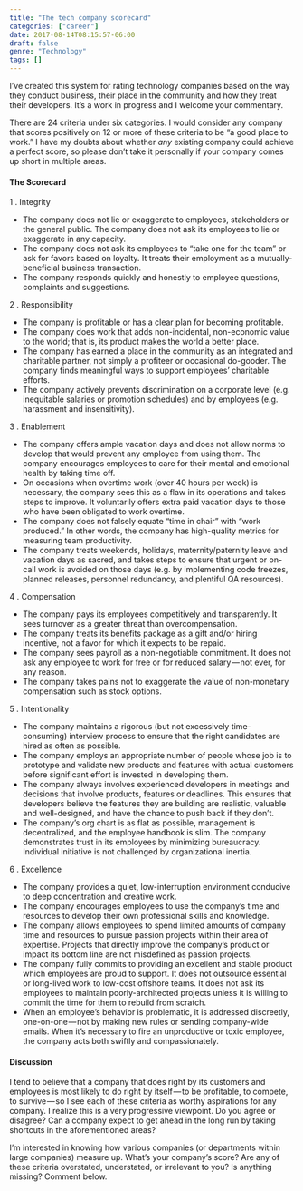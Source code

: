 ```yaml
---
title: "The tech company scorecard"
categories: ["career"]
date: 2017-08-14T08:15:57-06:00
draft: false
genre: "Technology"
tags: []
---
```


I’ve created this system for rating technology companies based on the way they conduct business, their place in the community and how they treat their developers. It’s a work in progress and I welcome your commentary.

There are 24 criteria under six categories. I would consider any company that scores positively on 12 or more of these criteria to be “a good place to work.” I have my doubts about whether _any_ existing company could achieve a perfect score, so please don’t take it personally if your company comes up short in multiple areas.

#### The Scorecard

1 . Integrity

*   The company does not lie or exaggerate to employees, stakeholders or the general public. The company does not ask its employees to lie or exaggerate in any capacity.
*   The company does not ask its employees to “take one for the team” or ask for favors based on loyalty. It treats their employment as a mutually-beneficial business transaction.
*   The company responds quickly and honestly to employee questions, complaints and suggestions.

2 . Responsibility

*   The company is profitable or has a clear plan for becoming profitable.
*   The company does work that adds non-incidental, non-economic value to the world; that is, its product makes the world a better place.
*   The company has earned a place in the community as an integrated and charitable partner, not simply a profiteer or occasional do-gooder. The company finds meaningful ways to support employees’ charitable efforts.
*   The company actively prevents discrimination on a corporate level (e.g. inequitable salaries or promotion schedules) and by employees (e.g. harassment and insensitivity).

3 . Enablement

*   The company offers ample vacation days and does not allow norms to develop that would prevent any employee from using them. The company encourages employees to care for their mental and emotional health by taking time off.
*   On occasions when overtime work (over 40 hours per week) is necessary, the company sees this as a flaw in its operations and takes steps to improve. It voluntarily offers extra paid vacation days to those who have been obligated to work overtime.
*   The company does not falsely equate “time in chair” with “work produced.” In other words, the company has high-quality metrics for measuring team productivity.
*   The company treats weekends, holidays, maternity/paternity leave and vacation days as sacred, and takes steps to ensure that urgent or on-call work is avoided on those days (e.g. by implementing code freezes, planned releases, personnel redundancy, and plentiful QA resources).

4 . Compensation

*   The company pays its employees competitively and transparently. It sees turnover as a greater threat than overcompensation.
*   The company treats its benefits package as a gift and/or hiring incentive, not a favor for which it expects to be repaid.
*   The company sees payroll as a non-negotiable commitment. It does not ask any employee to work for free or for reduced salary — not ever, for any reason.
*   The company takes pains not to exaggerate the value of non-monetary compensation such as stock options.

5 . Intentionality

*   The company maintains a rigorous (but not excessively time-consuming) interview process to ensure that the right candidates are hired as often as possible.
*   The company employs an appropriate number of people whose job is to prototype and validate new products and features with actual customers before significant effort is invested in developing them.
*   The company always involves experienced developers in meetings and decisions that involve products, features or deadlines. This ensures that developers believe the features they are building are realistic, valuable and well-designed, and have the chance to push back if they don’t.
*   The company’s org chart is as flat as possible, management is decentralized, and the employee handbook is slim. The company demonstrates trust in its employees by minimizing bureaucracy. Individual initiative is not challenged by organizational inertia.

6 . Excellence

*   The company provides a quiet, low-interruption environment conducive to deep concentration and creative work.
*   The company encourages employees to use the company’s time and resources to develop their own professional skills and knowledge.
*   The company allows employees to spend limited amounts of company time and resources to pursue passion projects within their area of expertise. Projects that directly improve the company’s product or impact its bottom line are not misdefined as passion projects.
*   The company fully commits to providing an excellent and stable product which employees are proud to support. It does not outsource essential or long-lived work to low-cost offshore teams. It does not ask its employees to maintain poorly-architected projects unless it is willing to commit the time for them to rebuild from scratch.
*   When an employee’s behavior is problematic, it is addressed discreetly, one-on-one — not by making new rules or sending company-wide emails. When it’s necessary to fire an unproductive or toxic employee, the company acts both swiftly and compassionately.

#### Discussion

I tend to believe that a company that does right by its customers and employees is most likely to do right by itself — to be profitable, to compete, to survive — so I see each of these criteria as worthy aspirations for any company. I realize this is a very progressive viewpoint. Do you agree or disagree? Can a company expect to get ahead in the long run by taking shortcuts in the aforementioned areas?

I’m interested in knowing how various companies (or departments within large companies) measure up. What’s your company’s score? Are any of these criteria overstated, understated, or irrelevant to you? Is anything missing? Comment below.
